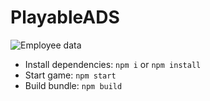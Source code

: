 # PlayableADS

![Employee data](/repository/screenshot.jpg?raw=true)

- Install dependencies: ```npm i``` or ```npm install```
- Start game: ```npm start```
- Build bundle: ```npm build```